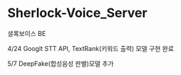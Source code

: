 # Sherlock-Voice_Server
셜록보이스 BE

4/24 Googlt STT API, TextRank(키워드 출력) 모델 구현 완료

5/7  DeepFake(합성음성 판별)모델 추가
